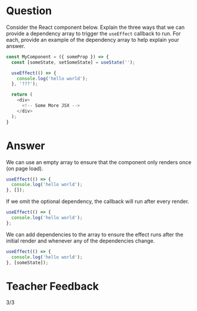 # Question

Consider the React component below. Explain the three ways that we can provide a dependency array to trigger the `useEffect` callback to run. For each, provide an example of the dependency array to help explain your answer.

```js
const MyComponent = ({ someProp }) => {
  const [someState, setSomeState] = useState('');

  useEffect(() => {
    console.log('hello world');
  }, '???');

  return (
    <div>
      <!-- Some More JSX -->
    </div>
  );
}
```

# Answer
We can use an empty array to ensure that the component only renders once (on page load). 
```js
useEffect(() => {
  console.log('hello world');
}, []);
```
If we omit the optional dependency, the callback will run after every render.
```js
useEffect(() => {
  console.log('hello world');
};
```
We can add dependencies to the array to ensure the effect runs after the initial render and whenever any of the dependencies change.
```js
useEffect(() => {
  console.log('hello world');
}, [someState]);
```

# Teacher Feedback
3/3
